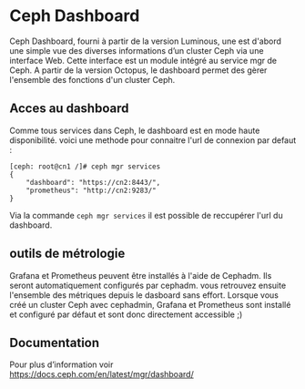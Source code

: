# Ceph Dashboard
Ceph Dashboard, fourni à partir de la version Luminous, une est d'abord une simple vue des diverses informations d’un cluster Ceph via une interface Web.
Cette interface est un module intégré au service mgr de Ceph.
A partir de la version Octopus, le dashboard permet des gèrer l'ensemble des fonctions d'un cluster Ceph.

## Acces au dashboard
Comme tous services dans Ceph, le dashboard est en mode haute disponibilité. voici une methode pour connaitre l'url de connexion par defaut :
```
[ceph: root@cn1 /]# ceph mgr services
{
    "dashboard": "https://cn2:8443/",
    "prometheus": "http://cn2:9283/"
}
```
Via la commande ```ceph mgr services``` il est possible de reccupérer l'url du dashboard. 
## outils de métrologie
Grafana et Prometheus peuvent être installés à l'aide de Cephadm. Ils seront automatiquement configurés par cephadm. vous retrouvez ensuite l'ensemble des métriques depuis le dasboard sans effort. Lorsque vous créé un cluster Ceph avec cephadmin, Grafana et Prometheus sont installé et configuré par défaut et sont donc directement accessible ;)
## Documentation
Pour plus d’information voir https://docs.ceph.com/en/latest/mgr/dashboard/
